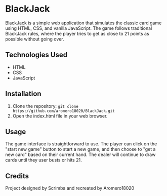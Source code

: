 # BlackJack

BlackJack is a simple web application that simulates the classic card game using HTML, CSS, and vanilla JavaScript. The game follows traditional BlackJack rules, where the player tries to get as close to 21 points as possible without going over.

## Technologies Used

- HTML
- CSS
- JavaScript

## Installation

1. Clone the repository: `git clone https://github.com/aromero18020/BlackJack.git`
2. Open the index.html file in your web browser.

## Usage

The game interface is straightforward to use. The player can click on the "start new game" button to start a new game, and then choose to "get a new card" based on their current hand. The dealer will continue to draw cards until they user busts or hits 21.

## Credits

Project designed by Scrimba and recreated by Aromero18020

